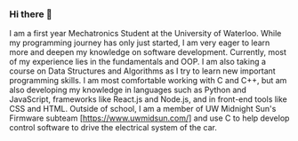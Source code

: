 ### Hi there 👋

I am a first year Mechatronics Student at the University of Waterloo. While my programming journey has only just started, I am very eager to learn more and deepen my knowledge on software development. 
Currently, most of my experience lies in the fundamentals and OOP. I am also taking a course on Data Structures and Algorithms as I try to learn new important programming skills.
I am most comfortable working with C and C++, but am also developing my knowledge in languages such as Python and JavaScript, frameworks like React.js and Node.js, and in front-end tools like CSS and HTML.
Outside of school, I am a member of UW Midnight Sun's Firmware subteam [https://www.uwmidsun.com/] and use C to help develop control software to drive the electrical system of the car. 

<!--
**FigureItOut-23/FigureItOut-23** is a ✨ _special_ ✨ repository because its `README.md` (this file) appears on your GitHub profile.

Here are some ideas to get you started:

- 🔭 I’m currently working on ...
- 🌱 I’m currently learning ...
- 👯 I’m looking to collaborate on ...
- 🤔 I’m looking for help with ...
- 💬 Ask me about ...
- 📫 How to reach me: ...
- 😄 Pronouns: ...
- ⚡ Fun fact: ...
-->
